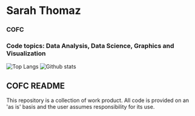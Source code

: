 # Sarah Thomaz

### COFC

### Code topics: Data Analysis, Data Science, Graphics and Visualization

![Top Langs](https://github-readme-stats.vercel.app/api/top-langs/?username=EmilyMarkowitz-NOAA)
![Github stats](https://github-readme-stats.vercel.app/api?username=EmilyMarkowitz-NOAA&show_icons=true)

<!--

More notes on how to do this, here: https://dev.to/charalambosioannou/create-a-dynamic-github-profile-readme-il5

**EmilyMarkowitz-NOAA/EmilyMarkowitz-NOAA** is a ✨ _special_ ✨ repository because its `README.md` (this file) appears on your GitHub profile.

Here are some ideas to get you started:

- 🔭 I’m currently working on ...
- 🌱 I’m currently learning ...
- 👯 I’m looking to collaborate on ...
- 🤔 I’m looking for help with ...
- 💬 Ask me about ...
- 📫 How to reach me: ...
- 😄 Pronouns: ...
- ⚡ Fun fact: ...
-->

## COFC README
This repository is a collection of work product. All code is provided on an 'as is' basis and the user assumes responsibility for its use. 


